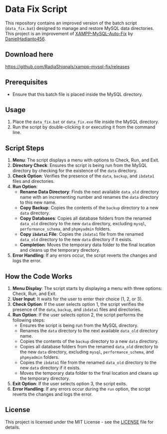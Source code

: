 # Data Fix Script

This repository contains an improved version of the batch script (`data_fix.bat`) designed to manage and restore MySQL data directories. This project is an improvement of [XAMPP-MySQL-Auto-Fix](https://github.com/DanielHadianto456/XAMPP-MySQL-Auto-Fix) by [DanielHadianto456](https://github.com/DanielHadianto456).

## Download here

https://github.com/RadjaShiqnals/xampp-mysql-fix/releases


## Prerequisites

- Ensure that this batch file is placed inside the MySQL directory.

## Usage

1. Place the `data_fix.bat` or `data_fix.exe` file inside the MySQL directory.
2. Run the script by double-clicking it or executing it from the command line.

## Script Steps

1. **Menu**: The script displays a menu with options to Check, Run, and Exit.
2. **Directory Check**: Ensures the script is being run from the MySQL directory by checking for the existence of the `data` directory.
3. **Check Option**: Verifies the presence of the `data`, `backup`, and `ibdata1` files and directories.
4. **Run Option**: 
   - **Rename Data Directory**: Finds the next available `data_old` directory name with an incrementing number and renames the `data` directory to this new name.
   - **Copy Backup**: Copies the contents of the `backup` directory to a new `data` directory.
   - **Copy Databases**: Copies all database folders from the renamed `data_old` directory to the new `data` directory, excluding `mysql`, `performance_schema`, and `phpmyadmin` folders.
   - **Copy `ibdata1` File**: Copies the `ibdata1` file from the renamed `data_old` directory to the new `data` directory if it exists.
   - **Completion**: Moves the temporary data folder to the final location and cleans up the temporary directory.
5. **Error Handling**: If any errors occur, the script reverts the changes and logs the error.

## How the Code Works

1. **Menu Display**: The script starts by displaying a menu with three options: Check, Run, and Exit.
2. **User Input**: It waits for the user to enter their choice (1, 2, or 3).
3. **Check Option**: If the user selects option 1, the script verifies the presence of the `data`, `backup`, and `ibdata1` files and directories.
4. **Run Option**: If the user selects option 2, the script performs the following steps:
   - Ensures the script is being run from the MySQL directory.
   - Renames the `data` directory to the next available `data_old` directory name.
   - Copies the contents of the `backup` directory to a new `data` directory.
   - Copies all database folders from the renamed `data_old` directory to the new `data` directory, excluding `mysql`, `performance_schema`, and `phpmyadmin` folders.
   - Copies the `ibdata1` file from the renamed `data_old` directory to the new `data` directory if it exists.
   - Moves the temporary data folder to the final location and cleans up the temporary directory.
5. **Exit Option**: If the user selects option 3, the script exits.
6. **Error Handling**: If any errors occur during the `run` option, the script reverts the changes and logs the error.

## License

This project is licensed under the MIT License - see the [LICENSE](LICENSE) file for details.
